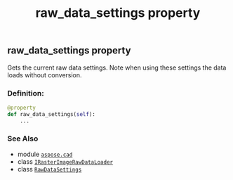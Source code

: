 ﻿---
title: raw_data_settings property
second_title: Aspose.CAD for Python via .NET API References
description: 
type: docs
weight: 50
url: /python-net/aspose.cad/irasterimagerawdataloader/raw_data_settings/
is_root: false
---

## raw_data_settings property


Gets the current raw data settings. Note when using these settings the data loads without conversion.
### Definition:
```python
@property
def raw_data_settings(self):
    ...
```

### See Also
* module [`aspose.cad`](../../)
* class [`IRasterImageRawDataLoader`](/cad/python-net/aspose.cad/irasterimagerawdataloader)
* class [`RawDataSettings`](/cad/python-net/aspose.cad/rawdatasettings)
